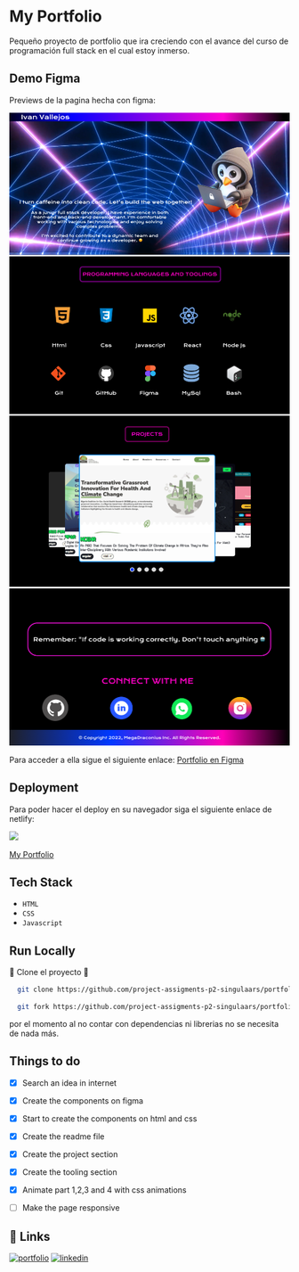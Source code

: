 # My Portfolio

Pequeño proyecto de portfolio que ira creciendo con el avance del curso de programación full stack en el cual estoy inmerso.


## Demo Figma

Previews de la pagina hecha con figma:


![](/resources/Captura%20de%20pantalla%202024-03-15%20090334.png)
![](/resources/Captura%20de%20pantalla%202024-03-15%20090343.png)
![](/resources/Captura%20de%20pantalla%202024-03-15%20090353.png)
![](/resources/Captura%20de%20pantalla%202024-03-15%20090423.png)

Para acceder a ella sigue el siguiente enlace: [Portfolio en Figma](https://www.figma.com/file/P6BOUSy9VtRP5EfHGHVrgh/Figma-basics?type=design&node-id=1669-162202&mode=design&t=hhMlXceKHs3QNpD6-0)



## Deployment

Para poder hacer el deploy en su navegador siga el siguiente enlace de netlify:



![](https://cdn.icon-icons.com/icons2/2699/PNG/512/netlify_logo_icon_169924.png)


[My Portfolio](https://loginandacces.netlify.app/)

## Tech Stack

- `HTML`
- `CSS`
- `Javascript`

## Run Locally

🤖 Clone el proyecto 🤖

```bash
  git clone https://github.com/project-assigments-p2-singulaars/portfolio-MegaDraconius.git
```
```bash
  git fork https://github.com/project-assigments-p2-singulaars/portfolio-MegaDraconius.git
```

por el momento al no contar con dependencias ni librerias no se necesita de nada más.

## Things to do

- [x] Search an idea in internet
- [x] Create the components on figma
- [x] Start to create the components on html and css
- [x] Create the readme file
- [x] Create the project section
- [x] Create the tooling section
- [x] Animate part 1,2,3 and 4 with css animations
- [ ] Make the page responsive



## 🔗 Links
[![portfolio](https://img.shields.io/badge/my_portfolio-000?style=for-the-badge&logo=ko-fi&logoColor=white)](https://github.com/project-assigments-p2-singulaars/portfolio-MegaDraconius.git)
[![linkedin](https://img.shields.io/badge/linkedin-0A66C2?style=for-the-badge&logo=linkedin&logoColor=white)](https://es.linkedin.com/in/jorge-ivan-vallejos-cardozo-b37296182)


